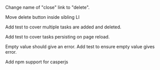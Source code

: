 Change name of "close" link to "delete".

Move delete button inside sibling LI

Add test to cover multiple tasks are added and deleted.

Add test to cover tasks persisting on page reload.

Empty value should give an error. Add test to ensure empty value gives error.

Add npm support for casperjs
